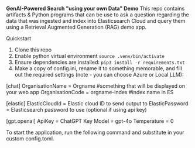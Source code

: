 **GenAI-Powered Search "using your own Data" Demo**
This repo contains artifacts & Python programs that can be use to ask a question regarding the data that was ingested and index into Elasticsearch Cloud and query them using a Retrieval Augmented Generation (RAG) demo app.

Quickstart 
1. Clone this repo
2. Enable python virtual environment
   ```source .venv/bin/activate```
3. Ensure dependencies are installed:
```pip3 install -r requirements.txt```
4. Make a copy of config.ini, rename it to something memorable, and fill out the required settings (note - you can choose Azure or Local LLM):

[chat]
OrganisationName = Orgname #something that will be displayed on your web app
OrganisationCode = orgname-index #index name in ES

[elastic]
ElasticCloudId = Elastic cloud ID to send output to
ElasticPassword = Elasticsearch password to use (optional if using api key)

[gpt.openai]
ApiKey = ChatGPT Key
Model = gpt-4o
Temperature = 0

To start the application, run the following command and substitute in your custom config.toml.
